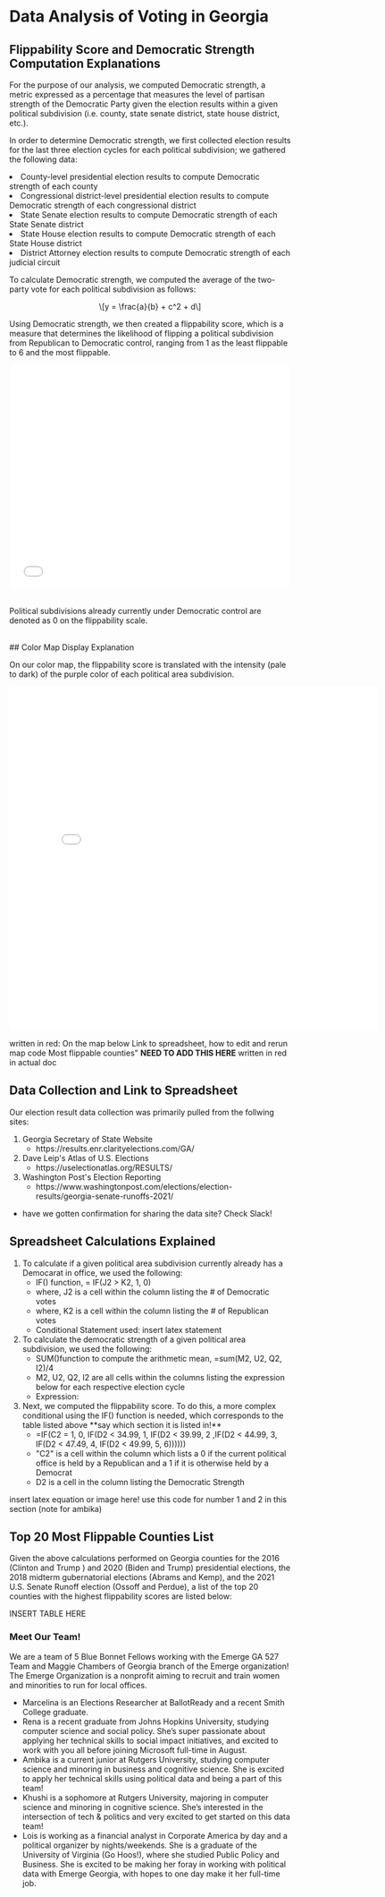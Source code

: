 
# Data Analysis of Voting in Georgia 



## Flippability Score and Democratic Strength Computation Explanations

For the purpose of our analysis, we computed Democratic strength, a metric expressed as a percentage that measures the level of partisan strength of the Democratic Party given the election results within a given political subdivision (i.e. county, state senate district, state house district, etc.).

In order to determine Democratic strength, we first collected election results for the last three election cycles for each political subdivision; we gathered the following data: 

<LI>County-level presidential election results to compute Democratic strength of each county
<LI>Congressional district-level presidential election results to compute Democratic strength of each congressional district
<LI>State Senate election results to compute Democratic strength of each State Senate district
<LI>State House election results to compute Democratic strength of each State House district
<LI>District Attorney election results to compute Democratic strength of each judicial circuit


To calculate Democratic strength, we computed the average of the two-party vote for each political subdivision as follows:

<script type="text/javascript" async="" src="https://cdnjs.cloudflare.com/ajax/libs/mathjax/2.7.4/MathJax.js?config=TeX-MML-AM_CHTML">
</script>
<p><span class="math display">\[y = \frac{a}{b} + c^2 + d\]</span></p>

Using Democratic strength, we then created a flippability score, which is a measure that determines the likelihood of flipping a political subdivision from Republican to Democratic control, ranging from 1 as the least flippable to 6 and the most flippable. 
 
<center><iframe width="500" height="400" src="flip_chart.png" title="Flippability Chart" frameborder="0"></iframe></center>
<br>

Political subdivisions already currently under Democratic control are denoted as 0 on the flippability scale.

<br>
## Color Map Display Explanation
 
On our color map, the flippability score is translated with the intensity (pale to dark) of the purple color of each political area subdivision.
 
<center><iframe width="660" height="615" src="interactive_georgia" title="Interactive Georgia Map" frameborder="0"></iframe></center>

written in red:
On the map below
Link to spreadsheet, how to edit and rerun map code
Most flippable counties" **NEED TO ADD THIS HERE** written in red in actual doc 

## Data Collection and Link to Spreadsheet
Our election result data collection was primarily pulled from the follwing sites: 
 <OL>
<LI>Georgia Secretary of State Website 
<UL>
<LI>https://results.enr.clarityelections.com/GA/
</UL>
<LI>Dave Leip's Atlas of U.S. Elections 
<UL>
<LI>https://uselectionatlas.org/RESULTS/
</UL>
 <LI>Washington Post's Election Reporting  
<UL>
<LI>https://www.washingtonpost.com/elections/election-results/georgia-senate-runoffs-2021/
</UL>
</OL>

<UL>
<LI>have we gotten confirmation for sharing the data site? Check Slack! 
</UL>

 
## Spreadsheet Calculations Explained
 <OL>
<LI>To calculate if a given political area subdivision currently already has a Democarat in office, we used the following: 
<UL>
<LI>IF() function, = IF(J2 > K2, 1, 0)
<LI>where, J2 is a cell within the column listing the # of Democratic votes 
<LI>where, K2 is a cell within the column listing the # of Republican votes 
<LI>Conditional Statement used: insert latex statement 
</UL>
<LI>To calculate the democratic strength of a given political area subdivision, we used the following: 
<UL>
<LI>SUM()function to compute the arithmetic mean, =sum(M2, U2, Q2, I2)/4
<LI>M2, U2, Q2, I2 are all cells within the columns listing the expression below for each respective election cycle
<LI>Expression: 
</UL>
 <LI>Next, we computed the flippability score. To do this, a more complex conditional using the IF() function is needed, which corresponds to the table listed above **say which section it is listed in!**
<UL>
<LI>=IF(C2 = 1, 0, IF(D2 < 34.99, 1, IF(D2 < 39.99, 2 ,IF(D2 < 44.99, 3, IF(D2 < 47.49, 4, IF(D2 < 49.99, 5, 6))))))
<LI>"C2" is a cell within the column which lists a 0 if the current political office is held by a Republican and a 1 if it is otherwise held by a Democrat  
<LI>D2 is a cell in the column listing the Democratic Strength 
</UL>
</OL>

<!DOCTYPE html>
<html>
  <head>
  </head>
  <body>
    <p>insert latex equation or image here! use this code for number 1 and 2 in this section (note for ambika)</p>
  </body>
</html>
 
 

 
 

## Top 20 Most Flippable Counties List 
Given the above calculations performed on Georgia counties for the 2016 (Clinton and Trump ) and 2020 (Biden and Trump) presidential elections, the 2018 midterm gubernatorial elections (Abrams and Kemp), and the 2021 U.S. Senate Runoff election (Ossoff and Perdue), a list of the top 20 counties with the highest flippability scores are listed below:
 
 INSERT TABLE HERE 


### Meet Our Team! 
We are a team of 5 Blue Bonnet Fellows working with the Emerge GA 527 Team and Maggie Chambers of Georgia branch of the Emerge organization! The Emerge Organization is a nonprofit aiming to recruit and train women and minorities to run for local offices. 
- Marcelina is an Elections Researcher at BallotReady and a recent Smith College graduate. 
- Rena is a recent graduate from Johns Hopkins University, studying computer science and social policy. She’s super passionate about applying her technical skills to social impact initiatives, and excited to work with you all before joining Microsoft full-time in August. 
- Ambika is a current junior at Rutgers University, studying computer science and minoring in business and cognitive science. She is excited to apply her technical skills using political data and being a part of this team! 
- Khushi is a sophomore at Rutgers University, majoring in computer science and minoring in cognitive science. She’s interested in the intersection of tech & politics and very excited to get started on this data team!
- Lois is working as a financial analyst in Corporate America by day and a political organizer by nights/weekends. She is a graduate of the University of Virginia (Go Hoos!), where she studied Public Policy and Business. She is excited to be making her foray in working with political data with Emerge Georgia, with hopes to one day make it her full-time job.
